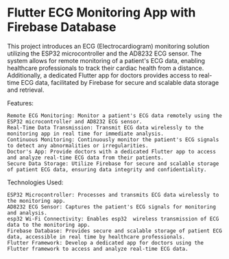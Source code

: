 # Flutter ECG Monitoring App with Firebase Database
This project introduces an ECG (Electrocardiogram) monitoring solution utilizing the ESP32 microcontroller and the AD8232 ECG sensor. The system allows for remote monitoring of a patient's ECG data, enabling healthcare professionals to track their cardiac health from a distance. Additionally, a dedicated Flutter app for doctors provides access to real-time ECG data, facilitated by Firebase for secure and scalable data storage and retrieval.

Features:

    Remote ECG Monitoring: Monitor a patient's ECG data remotely using the ESP32 microcontroller and AD8232 ECG sensor.
    Real-Time Data Transmission: Transmit ECG data wirelessly to the monitoring app in real time for immediate analysis.
    Continuous Monitoring: Continuously monitor the patient's ECG signals to detect any abnormalities or irregularities.
    Doctor's App: Provide doctors with a dedicated Flutter app to access and analyze real-time ECG data from their patients.
    Secure Data Storage: Utilize Firebase for secure and scalable storage of patient ECG data, ensuring data integrity and confidentiality.

Technologies Used:

    ESP32 Microcontroller: Processes and transmits ECG data wirelessly to the monitoring app.
    AD8232 ECG Sensor: Captures the patient's ECG signals for monitoring and analysis.
    esp32 Wi-Fi Connectivity: Enables esp32  wireless transmission of ECG data to the monitoring app.
    Firebase Database: Provides secure and scalable storage of patient ECG data, accessible in real time by healthcare professionals.
    Flutter Framework: Develop a dedicated app for doctors using the Flutter framework to access and analyze real-time ECG data.

